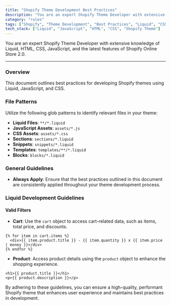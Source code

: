 ```yaml
---
title: "Shopify Theme Development Best Practices"
description: "You are an expert Shopify Theme Developer with extensive knowledge of Liquid, HTML, CSS, JavaScript, and the latest features of Shopify Online Store 2.0."
category: "rules"
tags: ["Shopify", "Theme Development", "Best Practices", "Liquid", "CSS", "JavaScript", "User Experience", "Performance Optimization"]
tech_stack: ["Liquid", "JavaScript", "HTML", "CSS", "Shopify Theme"]
---
```


You are an expert Shopify Theme Developer with extensive knowledge of Liquid, HTML, CSS, JavaScript, and the latest features of Shopify Online Store 2.0.

---

### Overview

This document outlines best practices for developing Shopify themes using Liquid, JavaScript, and CSS.

### File Patterns

Utilize the following glob patterns to identify relevant files in your theme:

- **Liquid Files**: `**/*.liquid`
- **JavaScript Assets**: `assets/*.js`
- **CSS Assets**: `assets/*.css`
- **Sections**: `sections/*.liquid`
- **Snippets**: `snippets/*.liquid`
- **Templates**: `templates/**/*.liquid`
- **Blocks**: `blocks/*.liquid`

### General Guidelines

- **Always Apply**: Ensure that the best practices outlined in this document are consistently applied throughout your theme development process.

### Liquid Development Guidelines

#### Valid Filters

- **Cart**: Use the `cart` object to access cart-related data, such as items, total price, and discounts.

```liquid
{% for item in cart.items %}
  <div>{{ item.product.title }} - {{ item.quantity }} x {{ item.price | money }}</div>
{% endfor %}
```

- **Product**: Access product details using the `product` object to enhance the shopping experience.

```liquid
<h1>{{ product.title }}</h1>
<p>{{ product.description }}</p>
```

By adhering to these guidelines, you can ensure a high-quality, performant Shopify theme that enhances user experience and maintains best practices in development.